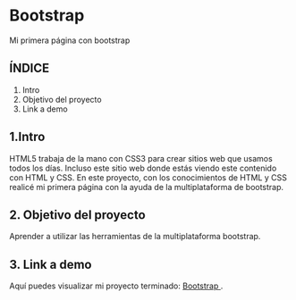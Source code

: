 # Bootstrap
Mi primera página con bootstrap

## ÍNDICE

1. Intro
2. Objetivo del proyecto
3. Link a demo

## 1.Intro
HTML5 trabaja de la mano con CSS3 para crear sitios web que usamos todos los días. Incluso este sitio web donde estás viendo este contenido con HTML y CSS. 
En este proyecto, con los conocimientos de HTML y CSS realicé mi primera página con la ayuda de la multiplataforma de bootstrap.

## 2. Objetivo del proyecto
Aprender a utilizar las herramientas de la multiplataforma bootstrap.

## 3. Link a demo
Aquí puedes visualizar mi proyecto terminado: [ Bootstrap ](https://unique-mermaid-75b679.netlify.app/).
